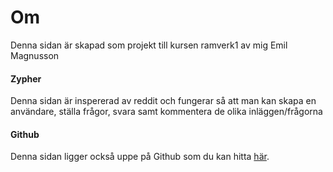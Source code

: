 
Om
=========================

Denna sidan är skapad som projekt till kursen ramverk1 av mig Emil Magnusson

#### Zypher
Denna sidan är inspererad av reddit och fungerar så att man kan skapa en användare, ställa frågor, svara samt kommentera de olika inläggen/frågorna

#### Github
Denna sidan ligger också uppe på Github som du kan hitta [här](https://github.com/mangepong/ramverk-projekt).